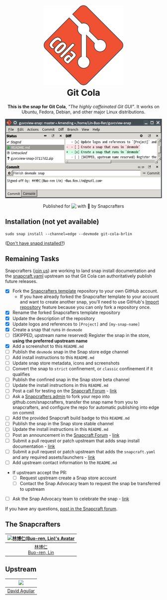 <h1 align="center">
  <img src="snap/gui/icon.png" alt="Project">
  <br />
  Git Cola
</h1>

<p align="center"><b>This is the snap for Git Cola</b>, <i>"The highly caffeinated Git GUI"</i>. It works on Ubuntu, Fedora, Debian, and other major Linux distributions.</p>

<!-- Uncomment and modify this when you are provided a build status badge
<p align="center">
<a href="https://build.snapcraft.io/user/snapcrafters/fork-and-rename-me"><img src="https://build.snapcraft.io/badge/snapcrafters/fork-and-rename-me.svg" alt="Snap Status"></a>
</p>
-->

<p align="center">
    <img alt="Screenshot of the Snapped Git Cola" src="snap/screenshots/view-main-amending.png" title="Screenshot of the Snapped Git Cola" />
</p>

<p align="center">Published for <img src="http://anything.codes/slack-emoji-for-techies/emoji/tux.png" align="top" width="24" /> with 💝 by Snapcrafters</p>

## Installation (not yet available)

    sudo snap install --channel=edge --devmode git-cola-brlin

([Don't have snapd installed?](https://snapcraft.io/docs/core/install))

## Remaining Tasks

Snapcrafters ([join us](https://forum.snapcraft.io/t/join-snapcrafters/1325)) are working to land snap install documentation and the [snapcraft.yaml](https://github.com/snapcrafters/fork-and-rename-me/blob/master/snap/snapcraft.yaml) upstream so that Git Cola can authoritatively publish future releases.

  - [x] Fork the [Snapcrafters template](https://github.com/snapcrafters/fork-and-rename-me) repository to your own GitHub account.
    - If you have already forked the Snapcrafter template to your account and want to create another snap, you'll need to use GitHub's [Import repository](https://github.com/new/import) feature because you can only fork a repository once.
  - [x] Rename the forked Snapcrafters template repository
  - [x] Update the description of the repository
  - [x] Update logos and references to `[Project]` and `[my-snap-name]`
  - [x] Create a snap that runs in `devmode`
  - [ ] (SKIPPED, upstream name reserved) Register the snap in the store, **using the preferred upstream name**
  - [x] Add a screenshot to this `README.md`
  - [ ] Publish the `devmode` snap in the Snap store edge channel
  - [ ] Add install instructions to this `README.md`
  - [ ] Update snap store metadata, icons and screenshots
  - [ ] Convert the snap to `strict` confinement, or `classic` confinement if it qualifies
  - [ ] Publish the confined snap in the Snap store beta channel
  - [ ] Update the install instructions in this `README.md`
  - [ ] Post a call for testing on the [Snapcraft Forum](https://forum.snapcraft.io) - [link]()
  - [ ] Ask a [Snapcrafters admin](https://github.com/orgs/snapcrafters/people?query=%20role%3Aowner) to fork your repo into github.com/snapcrafters, transfer the snap name from you to snapcrafters, and configure the repo for automatic publishing into edge on commit
  - [ ] Add the provided Snapcraft build badge to this `README.md`
  - [ ] Publish the snap in the Snap store stable channel
  - [ ] Update the install instructions in this `README.md`
  - [ ] Post an announcement in the [Snapcraft Forum](https://forum.snapcraft.io) - [link]()
  - [ ] Submit a pull request or patch upstream that adds snap install documentation - [link]()
  - [ ] Submit a pull request or patch upstream that adds the `snapcraft.yaml` and any required assets/launchers - [link]()
  - [ ] Add upstream contact information to the `README.md`  
  - If upstream accept the PR:
    - [ ] Request upstream create a Snap store account
    - [ ] Contact the Snap Advocacy team to request the snap be transferred to upstream
  - [ ] Ask the Snap Advocacy team to celebrate the snap - [link]()

If you have any questions, [post in the Snapcraft forum](https://forum.snapcraft.io).


## The Snapcrafters

| [![林博仁(Buo-ren, Lin)'s Avatar](https://www.gravatar.com/avatar/66a5b84972e73e895d5d68d48b1e1e21?size=128)](https://github.com/Lin-Buo-Ren/) |
| :----------------------------------------------------------: |
|   [林博仁<br>Buo-ren, Lin](https://Lin-Buo-Ren.github.io)    |

## Upstream

| [<img src='https://www.gravatar.com/avatar/6b12b00e4f75ce5d85434cec28de4078?size=128' />](https://github.com/davvid) |
| :----------------------------------------------------------: |
|          [David Aguilar](https://github.com/davvid)          |
